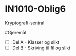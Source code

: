 # IN1010-Oblig6
Kryptografi-sentral

#Gjøremål
 - [ ] Del A - Klasser og slikt
 - [ ] Del B - Skriving til fil og slikt
